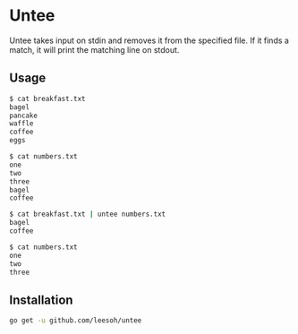# Untee

Untee takes input on stdin and removes it from the specified file. If it finds a match, it will print the matching line on stdout.

## Usage

```sh
$ cat breakfast.txt 
bagel
pancake
waffle
coffee
eggs

$ cat numbers.txt 
one
two
three
bagel
coffee

$ cat breakfast.txt | untee numbers.txt 
bagel
coffee

$ cat numbers.txt 
one
two
three
```

## Installation

```sh
go get -u github.com/leesoh/untee
```

